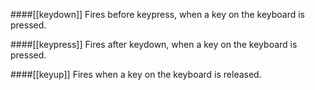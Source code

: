 ####[[keydown]]
Fires before keypress, when a key on the keyboard is pressed.

####[[keypress]]
Fires after keydown, when a key on the keyboard is pressed. 

####[[keyup]]
Fires when a key on the keyboard is released.
